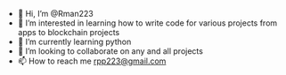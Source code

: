 - 👋 Hi, I’m @Rman223
- 👀 I’m interested in learning how to write code for various projects from apps to blockchain projects
- 🌱 I’m currently learning python
- 💞️ I’m looking to collaborate on any and all projects
- 📫 How to reach me rpp223@gmail.com

<!---
Rman223/Rman223 is a ✨ special ✨ repository because its `README.md` (this file) appears on your GitHub profile.
You can click the Preview link to take a look at your changes.
--->

